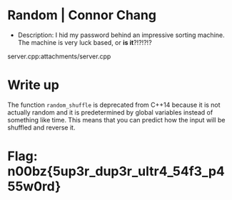 # Random | Connor Chang

- Description: I hid my password behind an impressive sorting machine. The machine is very luck based, or **is it**?!?!?!? 

server.cpp:attachments/server.cpp

# Write up

The function `random_shuffle` is deprecated from C++14 because it is not actually random and it is predetermined by global variables instead of something like time. This means that you can predict how the input will be shuffled and reverse it.

# Flag: n00bz{5up3r_dup3r_ultr4_54f3_p455w0rd}
